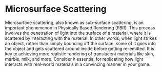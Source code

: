 # Microsurface Scattering

Microsurface scattering, also known as sub-surface scattering, is an important phenomenon in Physically Based Rendering (PBR). This process involves the penetration of light into the surface of a material, where it is scattered by interacting with the material. In other words, when light strikes an object, rather than simply bouncing off the surface, some of it goes into the object and gets scattered around inside before getting re-emitted. It is key to achieving more realistic rendering of translucent materials like skin, marble, milk, and more. Consider it essential for replicating how light interacts with real-world materials in a convincing manner in your game.